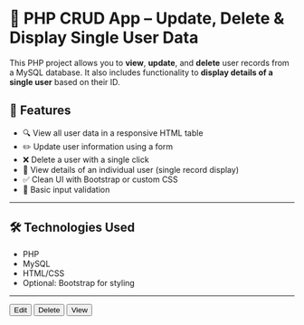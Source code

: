 # 📝 PHP CRUD App – Update, Delete & Display Single User Data

This PHP project allows you to **view**, **update**, and **delete** user records from a MySQL database. It also includes functionality to **display details of a single user** based on their ID.

## 🚀 Features

- 🔍 View all user data in a responsive HTML table
- ✏️ Update user information using a form
- ❌ Delete a user with a single click
- 👤 View details of an individual user (single record display)
- ✅ Clean UI with Bootstrap or custom CSS
- 🔐 Basic input validation

---

## 🛠️ Technologies Used

- PHP
- MySQL
- HTML/CSS
- Optional: Bootstrap for styling

---
<a href="r_form_edit.php?id=<?= urlencode($row['id']) ?>"><button>Edit</button></a>
<a href="r_form_delete.php?id=<?= urlencode($row['id']) ?>" onclick="return confirm('Are you sure?');"><button>Delete</button></a>
<a href="r_form_view.php?id=<?= urlencode($row['id']) ?>"><button>View</button></a>

